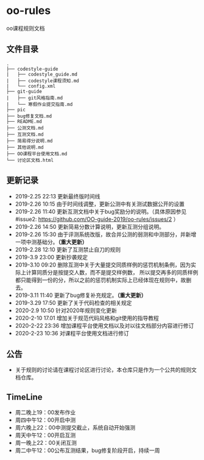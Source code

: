 # oo-rules
oo课程规则文档

## 文件目录

```
.
├── codestyle-guide
|   ├── codestyle_guide.md
|   ├── codestyle课程须知.md
|   └── config.xml
├── git-guide
|   ├── git风格指南.md
|   └── 寒假作业提交指南.md
├── pic
├── bug修复文档.md
├── README.md
├── 公测文档.md
├── 互测文档.md
├── 简易得分说明.md
├── 其他说明.md
├── OO课程平台使用文档.md
└── 讨论区文档.html
```

## 更新记录
 - 2019-2.25 22:13 更新最终版时间线
 - 2019-2.26 10:15 由于时间线调整，更新公测中有关测试数据公开的设置
 - 2019-2.26 11:40 更新互测文档中关于bug奖励分的说明。（具体原因参见#issue2: https://github.com/OO-guide-2019/oo-rules/issues/2 ）
 - 2019-2.26 14:50 更新简易分数计算说明，更新互测分组说明。
 - 2019-2.26 15:30 由于评测系统改版，故合并公测的弱测和中测部分，并新增一项中测基础分。**（重大更新）**
 - 2019-2.28 12:10 更新了互测禁止自刀的规则
 - 2019-3.9  23:00 更新抄袭规定
 - 2019-3.10 09:20 删除互测中关于大量提交同质样例的惩罚机制条例，因为实际上计算同质分是按提交人数，而不是提交样例数，
              所以提交再多的同质样例都只能得到一份的分，所以之前的惩罚机制实际上已经体现在规则中，故删去。
 - 2019-3.11 11:40 更新了bug修复补充规定。**（重大更新）**
 - 2019-3.29 17:50 更新了关于代码检查的相关规定
 - 2020-2.9 10:50 针对2020年规则变化更新
 - 2020-2-10 17.01 增加关于规范代码风格和git使用的指导教程
 - 2020-2-22 23:36 增加课程平台使用文档以及对以往文档部分内容进行修订
 - 2020-2-23 10:36 对课程平台使用文档进行修订

## 公告
 - 关于规则的讨论请在课程讨论区进行讨论，本仓库只是作为一个公共的规则文档仓库。

## TimeLine
 - 周二晚上19：00发布作业
 - 周四中午12：00开启中测
 - 周六晚上22：00中测提交截止，系统自动开始强测
 - 周天中午12：00开启互测
 - 周一晚上22：00关闭互测
 - 周二中午12：00公布互测结果，bug修复阶段开启，持续一周
